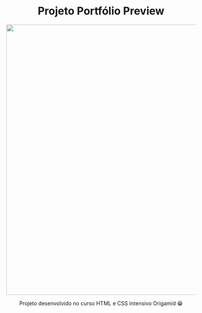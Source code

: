 <div align="center">
<h1>Projeto Portfólio Preview</h1>
<img src="https://user-images.githubusercontent.com/50185636/177047179-caf123d5-8c4c-47eb-80fd-a54413c806ff.png" width="720px" />
<p>Projeto desenvolvido no curso HTML e CSS intensivo Origamid 😁</p>
</div>
